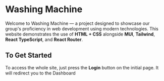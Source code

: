 # Washing Machine
Welcome to Washing Machine — a project designed to showcase our group's proficiency in web development using modern technologies. This website demonstrates the use of **HTML + CSS** alongside **MUI**, **Tailwind**, **React TypeScript**, and **React Router**.

## To Get Started

To access the whole site, just press the **Login** button on the initial page. It will redirect you to the Dashboard
